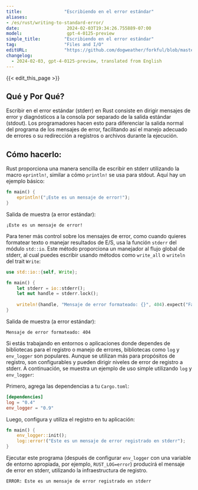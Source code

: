 ```yaml
---
title:                "Escribiendo en el error estándar"
aliases:
- /es/rust/writing-to-standard-error/
date:                  2024-02-03T19:34:26.755889-07:00
model:                 gpt-4-0125-preview
simple_title:         "Escribiendo en el error estándar"
tag:                  "Files and I/O"
editURL:              "https://github.com/dogweather/forkful/blob/master/content/es/rust/writing-to-standard-error.md"
changelog:
  - 2024-02-03, gpt-4-0125-preview, translated from English
---
```


{{< edit_this_page >}}

## Qué y Por Qué?
Escribir en el error estándar (stderr) en Rust consiste en dirigir mensajes de error y diagnósticos a la consola por separado de la salida estándar (stdout). Los programadores hacen esto para diferenciar la salida normal del programa de los mensajes de error, facilitando así el manejo adecuado de errores o su redirección a registros o archivos durante la ejecución.

## Cómo hacerlo:
Rust proporciona una manera sencilla de escribir en stderr utilizando la macro `eprintln!`, similar a cómo `println!` se usa para stdout. Aquí hay un ejemplo básico:

```rust
fn main() {
    eprintln!("¡Este es un mensaje de error!");
}
```

Salida de muestra (a error estándar):
```
¡Este es un mensaje de error!
```

Para tener más control sobre los mensajes de error, como cuando quieres formatear texto o manejar resultados de E/S, usa la función `stderr` del módulo `std::io`. Este método proporciona un manejador al flujo global de stderr, al cual puedes escribir usando métodos como `write_all` o `writeln` del trait `Write`:

```rust
use std::io::{self, Write};

fn main() {
    let stderr = io::stderr();
    let mut handle = stderr.lock();
    
    writeln!(handle, "Mensaje de error formateado: {}", 404).expect("Fallo al escribir en stderr");
}
```

Salida de muestra (a error estándar):
```
Mensaje de error formateado: 404
```

Si estás trabajando en entornos o aplicaciones donde dependes de bibliotecas para el registro o manejo de errores, bibliotecas como `log` y `env_logger` son populares. Aunque se utilizan más para propósitos de registro, son configurables y pueden dirigir niveles de error de registro a stderr. A continuación, se muestra un ejemplo de uso simple utilizando `log` y `env_logger`:

Primero, agrega las dependencias a tu `Cargo.toml`:
```toml
[dependencies]
log = "0.4"
env_logger = "0.9"
```

Luego, configura y utiliza el registro en tu aplicación:
```rust
fn main() {
    env_logger::init();
    log::error!("Este es un mensaje de error registrado en stderr");
}
```

Ejecutar este programa (después de configurar `env_logger` con una variable de entorno apropiada, por ejemplo, `RUST_LOG=error`) producirá el mensaje de error en stderr, utilizando la infraestructura de registro.

```plaintext
ERROR: Este es un mensaje de error registrado en stderr
```
